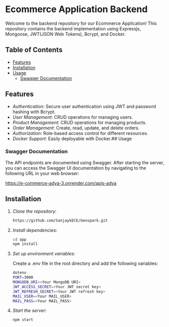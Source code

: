 # Ecommerce Application Backend

Welcome to the backend repository for our Ecommerce Application! This repository contains the backend implementation using Expressjs, Mongoose, JWT(JSON Web Tokens), Bcrypt, and Docker.

## Table of Contents

- [Features](#features)
- [Installation](#installation)
- [Usage](#usage)
  - [Swagger Documentation](#swagger-documentation)

## Features

- _Authentication_: Secure user authentication using JWT and password hashing with Bcrypt.
- _User Management_: CRUD operations for managing users.
- _Product Management_: CRUD operations for managing products.
- _Order Management_: Create, read, update, and delete orders.
- _Authorization_: Role-based access control for different resources.
- _Docker Support_: Easily deployable with Docker.## Usage

### Swagger Documentation

The API endpoints are documented using Swagger. After starting the server, you can access the Swagger UI documentation by navigating to the following URL in your web browser:

https://e-commerce-adya-3.onrender.com/apis-adya

## Installation

1. _Clone the repository_:

   ```bash
   https://github.com/SanjaykECE/Genspark.git
   ```

2. _Install dependencies_:

   ```bash
   cd app
   npm install
   ```

3. _Set up environment variables_:

   Create a .env file in the root directory and add the following variables:

   ```bash
   dotenv
   PORT=3000
   MONGODB_URI=<Your MongoDB URI>
   JWT_ACCESS_SECRET=<Your JWT secret key>
   JWT_REFRESH_SECRET=<Your JWT refresh key>
   MAIL_USER=<Your MAIL_USER>
   MAIL_PASS=<Your MAIL_PASS>
   ```

4. _Start the server_:

   ```bash
   npm start
   ```
